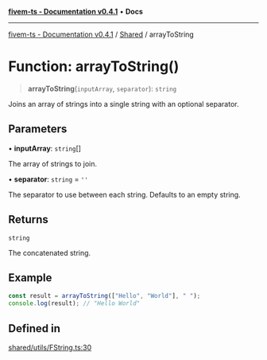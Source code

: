 [**fivem-ts - Documentation v0.4.1**](../../../README.md) • **Docs**

***

[fivem-ts - Documentation v0.4.1](../../../README.md) / [Shared](../README.md) / arrayToString

# Function: arrayToString()

> **arrayToString**(`inputArray`, `separator`): `string`

Joins an array of strings into a single string with an optional separator.

## Parameters

• **inputArray**: `string`[]

The array of strings to join.

• **separator**: `string` = `''`

The separator to use between each string. Defaults to an empty string.

## Returns

`string`

The concatenated string.

## Example

```ts
const result = arrayToString(["Hello", "World"], " ");
console.log(result); // "Hello World"
```

## Defined in

[shared/utils/FString.ts:30](https://github.com/Purpose-Dev/fivem-ts/blob/af9f57481b70813a163451854c2103aaaed13195/src/shared/utils/FString.ts#L30)
